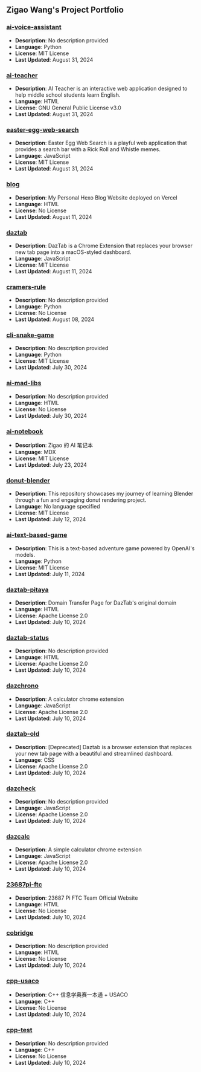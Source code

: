 ## Zigao Wang's Project Portfolio

### [ai-voice-assistant](https://github.com/ZigaoWang/ai-voice-assistant)
- **Description**: No description provided
- **Language**: Python
- **License**: MIT License
- **Last Updated**: August 31, 2024

### [ai-teacher](https://github.com/ZigaoWang/ai-teacher)
- **Description**: AI Teacher is an interactive web application designed to help middle school students learn English.
- **Language**: HTML
- **License**: GNU General Public License v3.0
- **Last Updated**: August 31, 2024

### [easter-egg-web-search](https://github.com/ZigaoWang/easter-egg-web-search)
- **Description**: Easter Egg Web Search is a playful web application that provides a search bar with a Rick Roll and Whistle memes.
- **Language**: JavaScript
- **License**: MIT License
- **Last Updated**: August 31, 2024

### [blog](https://github.com/ZigaoWang/blog)
- **Description**: My Personal Hexo Blog Website deployed on Vercel
- **Language**: HTML
- **License**: No License
- **Last Updated**: August 11, 2024

### [daztab](https://github.com/ZigaoWang/daztab)
- **Description**: DazTab is a Chrome Extension that replaces your browser new tab page into a macOS-styled dashboard.
- **Language**: JavaScript
- **License**: MIT License
- **Last Updated**: August 11, 2024

### [cramers-rule](https://github.com/ZigaoWang/cramers-rule)
- **Description**: No description provided
- **Language**: Python
- **License**: No License
- **Last Updated**: August 08, 2024

### [cli-snake-game](https://github.com/ZigaoWang/cli-snake-game)
- **Description**: No description provided
- **Language**: Python
- **License**: MIT License
- **Last Updated**: July 30, 2024

### [ai-mad-libs](https://github.com/ZigaoWang/ai-mad-libs)
- **Description**: No description provided
- **Language**: HTML
- **License**: No License
- **Last Updated**: July 30, 2024

### [ai-notebook](https://github.com/ZigaoWang/ai-notebook)
- **Description**: Zigao 的 AI 笔记本
- **Language**: MDX
- **License**: MIT License
- **Last Updated**: July 23, 2024

### [donut-blender](https://github.com/ZigaoWang/donut-blender)
- **Description**: This repository showcases my journey of learning Blender through a fun and engaging donut rendering project.
- **Language**: No language specified
- **License**: MIT License
- **Last Updated**: July 12, 2024

### [ai-text-based-game](https://github.com/ZigaoWang/ai-text-based-game)
- **Description**: This is a text-based adventure game powered by OpenAI's models.
- **Language**: Python
- **License**: MIT License
- **Last Updated**: July 11, 2024

### [daztab-pitaya](https://github.com/ZigaoWang/daztab-pitaya)
- **Description**: Domain Transfer Page for DazTab's original domain
- **Language**: HTML
- **License**: Apache License 2.0
- **Last Updated**: July 10, 2024

### [daztab-status](https://github.com/ZigaoWang/daztab-status)
- **Description**: No description provided
- **Language**: HTML
- **License**: Apache License 2.0
- **Last Updated**: July 10, 2024

### [dazchrono](https://github.com/ZigaoWang/dazchrono)
- **Description**: A calculator chrome extension
- **Language**: JavaScript
- **License**: Apache License 2.0
- **Last Updated**: July 10, 2024

### [daztab-old](https://github.com/ZigaoWang/daztab-old)
- **Description**: [Deprecated] Daztab is a browser extension that replaces your new tab page with a beautiful and streamlined dashboard.
- **Language**: CSS
- **License**: Apache License 2.0
- **Last Updated**: July 10, 2024

### [dazcheck](https://github.com/ZigaoWang/dazcheck)
- **Description**: No description provided
- **Language**: JavaScript
- **License**: Apache License 2.0
- **Last Updated**: July 10, 2024

### [dazcalc](https://github.com/ZigaoWang/dazcalc)
- **Description**: A simple calculator chrome extension
- **Language**: JavaScript
- **License**: Apache License 2.0
- **Last Updated**: July 10, 2024

### [23687pi-ftc](https://github.com/ZigaoWang/23687pi-ftc)
- **Description**: 23687 Pi FTC Team Official Website
- **Language**: HTML
- **License**: No License
- **Last Updated**: July 10, 2024

### [cobridge](https://github.com/ZigaoWang/cobridge)
- **Description**: No description provided
- **Language**: HTML
- **License**: No License
- **Last Updated**: July 10, 2024

### [cpp-usaco](https://github.com/ZigaoWang/cpp-usaco)
- **Description**: C++ 信息学奥赛一本通 + USACO
- **Language**: C++
- **License**: No License
- **Last Updated**: July 10, 2024

### [cpp-test](https://github.com/ZigaoWang/cpp-test)
- **Description**: No description provided
- **Language**: C++
- **License**: No License
- **Last Updated**: July 10, 2024

